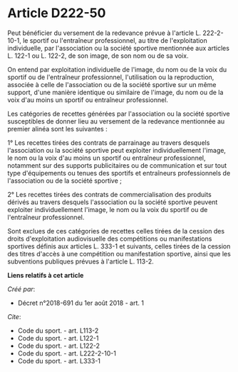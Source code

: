 # Article D222-50

Peut bénéficier du versement de la redevance prévue à l'article L. 222-2-10-1, le sportif ou l'entraîneur professionnel, au
titre de l'exploitation individuelle, par l'association ou la société sportive mentionnée aux articles L. 122-1 ou L. 122-2,
de son image, de son nom ou de sa voix. 

On entend par exploitation individuelle de l'image, du nom ou de la voix du sportif ou de l'entraîneur professionnel,
l'utilisation ou la reproduction, associée à celle de l'association ou de la société sportive sur un même support, d'une
manière identique ou similaire de l'image, du nom ou de la voix d'au moins un sportif ou entraîneur professionnel. 

Les catégories de recettes générées par l'association ou la société sportive susceptibles de donner lieu au versement de la
redevance mentionnée au premier alinéa sont les suivantes : 

1° Les recettes tirées des contrats de parrainage au travers desquels l'association ou la société sportive peut exploiter
individuellement l'image, le nom ou la voix d'au moins un sportif ou entraîneur professionnel, notamment sur des supports
publicitaires ou de communication et sur tout type d'équipements ou tenues des sportifs et entraîneurs professionnels de
l'association ou de la société sportive ; 

2° Les recettes tirées des contrats de commercialisation des produits dérivés au travers desquels l'association ou la société
sportive peuvent exploiter individuellement l'image, le nom ou la voix du sportif ou de l'entraîneur professionnel. 

Sont exclues de ces catégories de recettes celles tirées de la cession des droits d'exploitation audiovisuelle des
compétitions ou manifestations sportives définis aux articles L. 333-1 et suivants, celles tirées de la cession des titres
d'accès à une compétition ou manifestation sportive, ainsi que les subventions publiques prévues à l'article L. 113-2.

**Liens relatifs à cet article**

_Créé par_:

  - Décret n°2018-691 du 1er août 2018 - art. 1

_Cite_:

  - Code du sport. - art. L113-2
  - Code du sport. - art. L122-1
  - Code du sport. - art. L122-2
  - Code du sport. - art. L222-2-10-1
  - Code du sport. - art. L333-1
